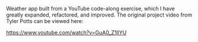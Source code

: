 Weather app built from a YouTube code-along exercise, which I have greatly expanded, refactored, and improved. The original project video from Tyler Potts can be viewed here:

https://www.youtube.com/watch?v=GuA0_Z1llYU
